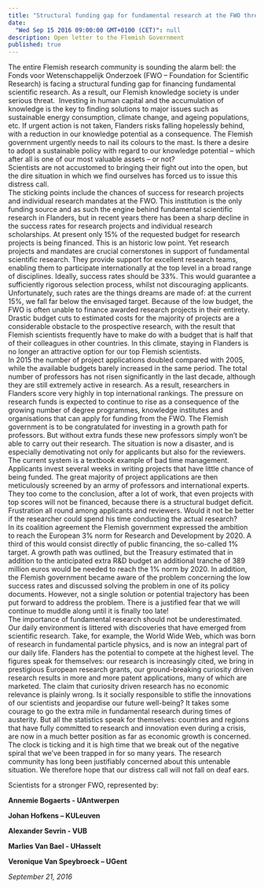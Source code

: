 ```yaml
---
title: "Structural funding gap for fundamental research at the FWO threatens Flemish knowledge society"
date:
  "Wed Sep 15 2016 09:00:00 GMT+0100 (CET)": null
description: Open letter to the Flemish Government
published: true
---
```


The entire Flemish research community is sounding the alarm bell: the Fonds voor Wetenschappelijk Onderzoek (FWO – Foundation for Scientific Research) is facing a structural funding gap for financing fundamental scientific research.  As a result, our Flemish knowledge society is under serious threat.  Investing in human capital and the accumulation of knowledge is the key to finding solutions to major issues such as sustainable energy consumption, climate change, and ageing populations, etc.  If urgent action is not taken, Flanders risks falling hopelessly behind, with a reduction in our knowledge potential as a consequence.   The Flemish government urgently needs to nail its colours to the mast.  Is there a desire to adopt a sustainable policy with regard to our knowledge potential – which after all is one of our most valuable assets – or not?     
Scientists are not accustomed to bringing their fight out into the open, but the dire situation in which we find ourselves has forced us to issue this distress call.    
The sticking points include the chances of success for research projects and individual research mandates at the FWO.  This institution is the only funding source and as such the engine behind fundamental scientific research in Flanders, but in recent years there has been a sharp decline in the success rates for research projects and individual research scholarships.  At present only 15% of the requested budget for research projects is being financed.   This is an historic low point.  Yet research projects and mandates are crucial cornerstones in support of fundamental scientific research.  They provide support for excellent research teams, enabling them to participate internationally at the top level in a broad range of disciplines.  Ideally, success rates should be 33%. This would guarantee a sufficiently rigorous selection process, whilst not discouraging applicants.   Unfortunately, such rates are the things dreams are made of: at the current 15%, we fall far below the envisaged target.    Because of the low budget, the FWO is often unable to finance awarded research projects in their entirety.  Drastic budget cuts to estimated costs for the majority of projects are a considerable obstacle to the prospective research, with the result that Flemish scientists frequently have to make do with a budget that is half that of their colleagues in other countries.  In this climate, staying in Flanders is no longer an attractive option for our top Flemish scientists.    
In 2015 the number of project applications doubled compared with 2005, while the available budgets barely increased in the same period.  The total number of professors has not risen significantly in the last decade, although they are still extremely active in research.  As a result, researchers in Flanders score very highly in top international rankings. The pressure on research funds is expected to continue to rise as a consequence of the growing number of degree programmes, knowledge institutes and organisations that can apply for funding from the FWO.  The Flemish government is to be congratulated for investing in a growth path for professors. But without extra funds these new professors simply won’t be able to carry out their research. 
The situation is now a disaster, and is especially demotivating not only for applicants but also for the reviewers.   The current system is a textbook example of bad time management. Applicants invest several weeks in writing projects that have little chance of being funded.  The great majority of project applications are then meticulously screened by an army of professors and international experts.  They too come to the conclusion, after a lot of work, that even projects with top scores will not be financed, because there is a structural budget deficit.  Frustration all round among applicants and reviewers. Would it not be better if the researcher could spend his time conducting the actual research?  
In its coalition agreement the Flemish government expressed the ambition to reach the European 3% norm for Research and Development by 2020. A third of this would consist directly of public financing, the so-called 1% target.  A growth path was outlined, but the Treasury estimated that in addition to the anticipated extra R&D budget an additional tranche of 389 million euros would be needed to reach the 1% norm by 2020.  In addition, the Flemish government became aware of the problem concerning the low success rates and discussed solving the problem in one of its policy documents.  However, not a single solution or potential trajectory has been put forward to address the problem.   There is a justified fear that we will continue to muddle along until it is finally too late!  
The importance of fundamental research should not be underestimated.  Our daily environment is littered with discoveries that have emerged from scientific research.  Take, for example, the World Wide Web, which was born of research in fundamental particle physics, and is now an integral part of our daily life.  Flanders has the potential to compete at the highest level.  The figures speak for themselves: our research is increasingly cited, we bring in prestigious European research grants, our ground-breaking curiosity driven research results in more and more patent applications, many of which are marketed.  The claim that curiosity driven research has no economic relevance is plainly wrong.  Is it socially responsible to stifle the innovations of our scientists and jeopardise our future well-being?
It takes some courage to go the extra mile in fundamental research during times of austerity.  But all the statistics speak for themselves: countries and regions that have fully committed to research and innovation even during a crisis, are now in a much better position as far as economic growth is concerned.  
The clock is ticking and it is high time that we break out of the negative spiral that we’ve been trapped in for so many years.  The research community has long been justifiably concerned about this untenable situation.  We therefore hope that our distress call will not fall on deaf ears.  

Scientists for a stronger FWO, represented by:

**Annemie Bogaerts - UAntwerpen**

**Johan Hofkens – KULeuven**

**Alexander Sevrin - VUB**

**Marlies Van Bael - UHasselt**

**Veronique Van Speybroeck – UGent**

*September 21, 2016*

